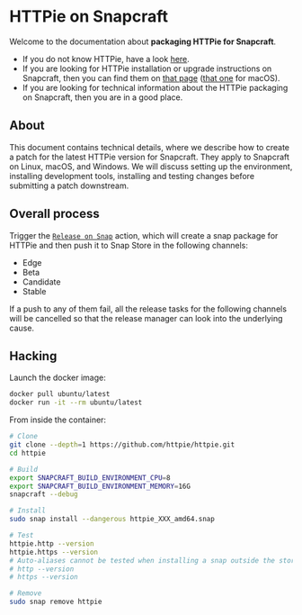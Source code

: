 # HTTPie on Snapcraft

Welcome to the documentation about **packaging HTTPie for Snapcraft**.

- If you do not know HTTPie, have a look [here](https://httpie.io/cli).
- If you are looking for HTTPie installation or upgrade instructions on Snapcraft, then you can find them on [that page](https://httpie.io/docs#snapcraft-linux) ([that one](https://httpie.io/docs#snapcraft-macos) for macOS).
- If you are looking for technical information about the HTTPie packaging on Snapcraft, then you are in a good place.

## About

This document contains technical details, where we describe how to create a patch for the latest HTTPie version for Snapcraft. They apply to Snapcraft on Linux, macOS, and Windows.
We will discuss setting up the environment, installing development tools, installing and testing changes before submitting a patch downstream.

## Overall process

Trigger the [`Release on Snap`](https://github.com/httpie/httpie/actions/workflows/release-snap.yml) action, which will
create a snap package for HTTPie and then push it to Snap Store in the following channels:
- Edge
- Beta
- Candidate
- Stable

If a push to any of them fail, all the release tasks for the following channels will be cancelled so that the
release manager can look into the underlying cause.

## Hacking

Launch the docker image:

```bash
docker pull ubuntu/latest
docker run -it --rm ubuntu/latest
```

From inside the container:

```bash
# Clone
git clone --depth=1 https://github.com/httpie/httpie.git
cd httpie

# Build
export SNAPCRAFT_BUILD_ENVIRONMENT_CPU=8
export SNAPCRAFT_BUILD_ENVIRONMENT_MEMORY=16G
snapcraft --debug

# Install
sudo snap install --dangerous httpie_XXX_amd64.snap

# Test
httpie.http --version
httpie.https --version
# Auto-aliases cannot be tested when installing a snap outside the store.
# http --version
# https --version

# Remove
sudo snap remove httpie
```
